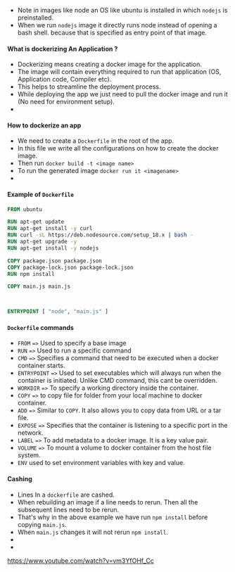 - Note in images like node an OS like ubuntu is installed in which `nodejs` is preinstalled.
- When we run  `nodejs` image it directly runs node instead of opening a bash shell. because that is specified as entry point of that image. 

#### What is dockerizing An Application ?
- Dockerizing means creating a docker image for the application.
- The image will contain everything required to run that application (OS, Application code, Compiler etc).
- This helps to streamline the deployment process.
- While deploying the app we just need to pull the docker image and run it (No need for environment setup).
- 
#### How to dockerize an app
- We need to create a `Dockerfile` in the root of the app.
- In this file we write all the configurations on how to create the docker image.
- Then run `docker build -t <image name>`
- To run the generated image `docker run it <imagename>`
- 
#### Example of `Dockerfile`

```Dockerfile
FROM ubuntu

RUN apt-get update
RUN apt-get install -y curl
RUN curl -sL https://deb.nodesource.com/setup_18.x | bash -
RUN apt-get upgrade -y
RUN apt-get install -y nodejs

COPY package.json package.json
COPY package-lock.json package-lock.json
RUN npm install

COPY main.js main.js



ENTRYPOINT [ "node", "main.js" ]
```
#### `Dockerfile` commands
- `FROM` `=>` Used to specify a base image
- `RUN` `=>` Used to run a specific command
- `CMD` `=>` Specifies a command that need to be executed when a docker container starts.
- `ENTRYPOINT` `=>` Used to set executables which will always run when the container is initiated. Unlike CMD command, this cant be overridden.
- `WORKDIR` `=>` To specify a working directory inside the container.
- `COPY` `=>` to copy file for folder from your local machine to docker container.
- `ADD` `=>` Similar to `COPY`. It also allows you to copy data from URL or a tar file. 
- `EXPOSE` `=>` Specifies that the container is listening to a specific port in the network.
- `LABEL` `=>` To add metadata to a docker image. It is a key value pair.
- `VOLUME` `=>` To mount a volume to docker container from the host file system.
- `ENV` used to set environment variables with key and value.


#### Cashing 
- Lines In a `dockerfile` are cashed.
- When rebuilding an image if a line needs to rerun. Then all the subsequent lines need to be rerun.
- That's why in the above example we have run `npm install` before copying `main.js`.
- When `main.js` changes it will not rerun `npm install`.
- 
- 

https://www.youtube.com/watch?v=vm3YfOHf_Cc
